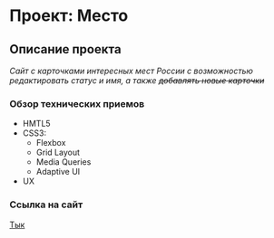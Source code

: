 # Проект: Место

## Описание проекта
*Сайт с карточками интересных мест России с возможностью*<br/>
*редактировать статус и имя, а также ~~добавлять новые карточки~~*

### Обзор технических приемов
* HMTL5
* CSS3:
  * Flexbox
  * Grid Layout
  * Media Queries
  * Adaptive UI
* UX

### Ссылка на сайт
[Тык](https://nikbuhta.github.io/mesto/)